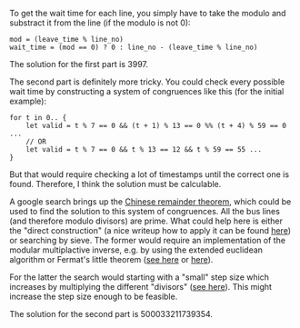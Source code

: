 To get the wait time for each line, you simply have to take the modulo and substract it from the line (if the modulo is not 0):

```
mod = (leave_time % line_no)
wait_time = (mod == 0) ? 0 : line_no - (leave_time % line_no)
```

The solution for the first part is 3997.

The second part is definitely more tricky.
You could check every possible wait time by constructing a system of congruences like this (for the initial example):

```
for t in 0.. {
    let valid = t % 7 == 0 && (t + 1) % 13 == 0 %% (t + 4) % 59 == 0 ...
    // OR
    let valid = t % 7 == 0 && t % 13 == 12 && t % 59 == 55 ...
}
```

But that would require checking a lot of timestamps until the correct one is found.
Therefore, I think the solution must be calculable.

A google search brings up the [Chinese remainder theorem](https://en.wikipedia.org/wiki/Chinese_remainder_theorem), which could be used to find the solution to this system of congruences.
All the bus lines (and therefore modulo divisors) are prime.
What could help here is either the "direct construction" (a nice writeup how to apply it can be found [here](https://brilliant.org/wiki/chinese-remainder-theorem/)) or searching by sieve.
The former would require an implementation of the modular multiplactive inverse, e.g. by using the extended euclidean algorithm or Fermat's little theorem ([see here](https://en.wikipedia.org/wiki/Extended_Euclidean_algorithm#Computing_multiplicative_inverses_in_modular_structures) or [here](https://www.geeksforgeeks.org/multiplicative-inverse-under-modulo-m/)).

For the latter the search would starting with a "small" step size which increases by multiplying the different "divisors" ([see here](https://en.wikipedia.org/wiki/Chinese_remainder_theorem#Search_by_sieving)).
This might increase the step size enough to be feasible.

The solution for the second part is 500033211739354.
